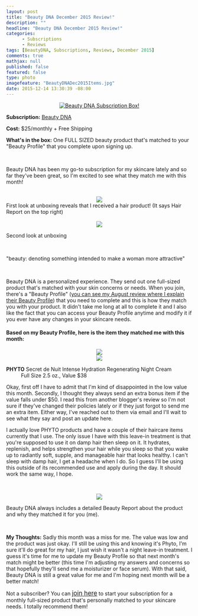```yaml
---
layout: post
title: "Beauty DNA December 2015 Review!"
description: ""
headline: "Beauty DNA December 2015 Review!"
categories: 
      - Subscriptions
      - Reviews
tags: [BeautyDNA, Subscriptions, Reviews, December 2015]
comments: true
mathjax: null
published: false
featured: false
type: photo
imagefeature: "BeautyDNADec2015Items.jpg"
date: 2015-12-14 13:30:39 -08:00
---
```


<center><a href="https://www.beautydna.com/" target="_blank">
<img src="/images/BeautyDNADec2015Package.jpg" border="0" style="border:none;max-width:100%;" alt="Beauty DNA Subscription Box!" />
</a></center>

<p><b>Subscription:</b> <a href="https://www.beautydna.com/" target="_blank">Beauty DNA</a></p>
<p><b>Cost:</b> $25/monthly + Free Shipping</p>
<p><b>What's in the box:</b> One FULL SIZED beauty product that's matched to your "Beauty Profile" that you complete upon signing up.</p>
<br>

<p>Beauty DNA has been my go-to subscription for my skincare lately and so far they've been great, so I'm excited to see what they match me with this month!</p>
<br>

<center><img src='/images/BeautyDNADec2015OpenBox.jpg'></center>
<figcaption>First look at unboxing reveals that I received a hair product! (It says Hair Report on the top right)</figcaption>
<br>

<center><img src='/images/BeautyDNADec2015OpenBox2.jpg'></center>
<p>Second look at unboxing</p>
<br>

<p>"beauty: denoting something intended to make a woman more attractive"</p>

<br>

<p>Beauty DNA is a personalized experience. They send out one full-sized product that's matched with your skin concerns or needs. When you join, there's a "Beauty Profile" (<a href="http://whatsupmailbox.com/subscriptions/Beauty-DNA-August-2015-Review/" target="_blank">you can see my August review where I explain their Beauty Profile</a>) that you need to complete and this is how they match you with your product. It didn't take me long at all to complete it and I also like the fact that you can access your Beauty Profile anytime and modify it if you ever have any changes in your skincare needs.</p>

<H4>Based on my Beauty Profile, here is the item they matched me with this month:</H4>

<center><img src='/images/BeautyDNADec2015Phyto.jpg'></center>

<center><img src='/images/BeautyDNADec2015Items.jpg'></center>

<DL>
<DT><b>PHYTO</b> Secret de Nuit Intense Hydration Regenerating Night Cream</DT>
<DD>Full Size 2.5 oz., Value $38</DD>
</DL>

<p>Okay, first off I have to admit that I'm kind of disappointed in the low value this month. Secondly, I thought they always send an extra bonus item if the value falls under $50. I read this from another blogger's review so I'm not sure if they've changed their policies lately or if they just forgot to send me an extra item. Either way, I've reached out to them via email and I'll wait to see what they say and post an update here.</p>

<p>I actually love PHYTO products and have a couple of their haircare items currently that I use. The only issue I have with this leave-in treatment is that you're supposed to use it on damp hair then sleep on it. It hydrates, replenish, and helps strengthen your hair while you sleep so that you wake up to radiantly soft, supple, and manageable hair that looks healthy. I can't sleep with damp hair, I get a headache when I do. So I guess I'll be using this outside of its recommended use and apply during the day. It should work the same way, I hope.</p>

<br>

<p><center><img src='/images/BeautyDNANov2015Info.jpg'></center></p>
<p>Beauty DNA always includes a detailed Beauty Report about the product and why they matched it for you (me).</p>

<br>

<p><i class="icon-exclamation-sign"></i><b> My Thoughts:</b> Sadly this month was a miss for me. The value was low and the product was just okay. I'll still be using this and knowing it's Phyto, I'm sure it'll do great for my hair, I just wish it wasn't a night leave-in treatment. I guess it's time for me to update my Beauty Profile so that next month's match might be better (this time I'm adjusting my answers and concerns so that hopefully they'll send me a moisturizer or face serum). With that said, Beauty DNA is still a great value for me and I'm hoping next month will be a better match!</p>

<p>Not a subscriber? You can <a href="https://www.beautydna.com/"><big>join here</big></a> to start your subscription for a monthly full-sized product that's personally matched to your skincare needs. I totally recommend them!</p>
<br>
